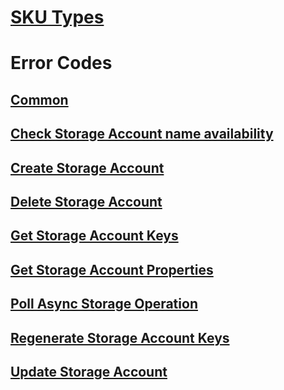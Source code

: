 # [SKU Types](SRP_SKU_Types.md)
# Error Codes
## [Common](SRP_Error_Codes_Common.md)
## [Check Storage Account name availability](SRP_Error_Codes_Check_Storage_Account_Name_Availability.md)
## [Create Storage Account](SRP_Error_Codes_Create_Storage_Account.md)
## [Delete Storage Account](SRP_Error_Codes_Delete_Storage_Account.md)
## [Get Storage Account Keys](SRP_Error_Codes_Get_Storage_Account_Keys.md)
## [Get Storage Account Properties](SRP_Error_Codes_Get_Storage_Account_Properties.md)
## [Poll Async Storage Operation](SRP_Error_Codes_Poll_Async_Storage_Operation.md)
## [Regenerate Storage Account Keys](SRP_Error_Codes_Regenerate_Storage_Account_Keys.md)
## [Update Storage Account](SRP_Error_Codes_Update_Storage_Account.md)